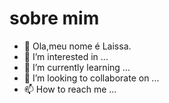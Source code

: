  # sobre mim 


- 👋 Ola,meu nome é Laissa.
- 👀 I’m interested in ...
- 🌱 I’m currently learning ...
- 💞️ I’m looking to collaborate on ...
- 📫 How to reach me ...

<!---
laissaorso/laissaorso is a ✨ special ✨ repository because its `README.md` (this file) appears on your GitHub profile.
You can click the Preview link to take a look at your changes.
--->

